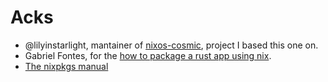 # Acks

- @lilyinstarlight, mantainer of [nixos-cosmic](https://github.com/lilyinstarlight/nixos-cosmic), project I based this one on.
- Gabriel Fontes, for the [how to package a rust app using nix](https://dev.to/misterio/how-to-package-a-rust-app-using-nix-3lh3).
- [The nixpkgs manual](https://nixos.org/manual/nixpkgs/stable/)
